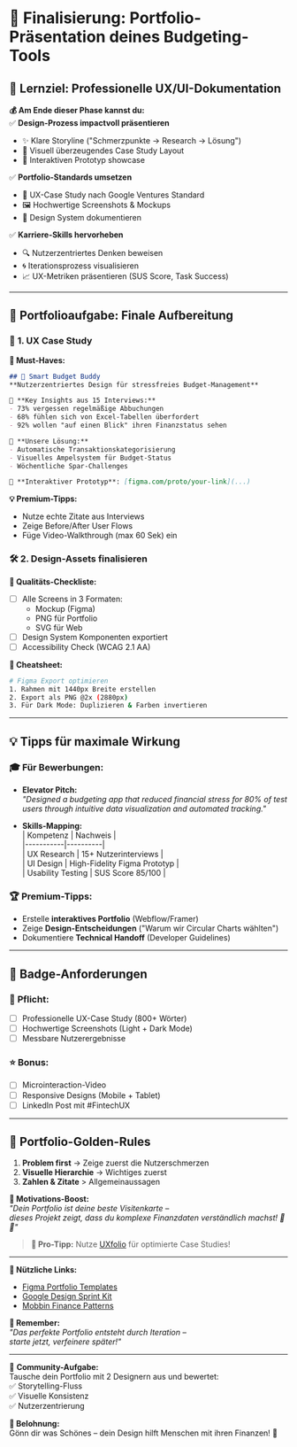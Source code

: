# 🏁 **Finalisierung: Portfolio-Präsentation deines Budgeting-Tools**  

## 🎯 **Lernziel: Professionelle UX/UI-Dokumentation**  
**💰 Am Ende dieser Phase kannst du:**  
✅ **Design-Prozess impactvoll präsentieren**  
   - ✨ Klare Storyline ("Schmerzpunkte → Research → Lösung")  
   - 🎨 Visuell überzeugendes Case Study Layout  
   - 📱 Interaktiven Prototyp showcase  

✅ **Portfolio-Standards umsetzen**  
   - 📄 UX-Case Study nach Google Ventures Standard  
   - 🖼️ Hochwertige Screenshots & Mockups  
   - 🧩 Design System dokumentieren  

✅ **Karriere-Skills hervorheben**  
   - 🔍 Nutzerzentriertes Denken beweisen  
   - 🌀 Iterationsprozess visualisieren  
   - 📈 UX-Metriken präsentieren (SUS Score, Task Success)  

---

## 📂 **Portfolioaufgabe: Finale Aufbereitung**  

### 🎨 **1. UX Case Study**  
**📌 Must-Haves:**  
```markdown
## 💸 Smart Budget Buddy  
**Nutzerzentriertes Design für stressfreies Budget-Management**  

🔹 **Key Insights aus 15 Interviews:**  
- 73% vergessen regelmäßige Abbuchungen  
- 68% fühlen sich von Excel-Tabellen überfordert  
- 92% wollen "auf einen Blick" ihren Finanzstatus sehen  

🎯 **Unsere Lösung:**  
- Automatische Transaktionskategorisierung  
- Visuelles Ampelsystem für Budget-Status  
- Wöchentliche Spar-Challenges  

🚀 **Interaktiver Prototyp**: [figma.com/proto/your-link](...)  
```

**💡 Premium-Tipps:**  
- Nutze echte Zitate aus Interviews  
- Zeige Before/After User Flows  
- Füge Video-Walkthrough (max 60 Sek) ein  

### 🛠 **2. Design-Assets finalisieren**  
**🔧 Qualitäts-Checkliste:**  
- [ ] Alle Screens in 3 Formaten:  
  - Mockup (Figma)  
  - PNG für Portfolio  
  - SVG für Web  
- [ ] Design System Komponenten exportiert  
- [ ] Accessibility Check (WCAG 2.1 AA)  

**📜 Cheatsheet:**  
```bash
# Figma Export optimieren
1. Rahmen mit 1440px Breite erstellen
2. Export als PNG @2x (2880px)
3. Für Dark Mode: Duplizieren & Farben invertieren
```

---

## 💡 **Tipps für maximale Wirkung**  

### 🎓 **Für Bewerbungen:**  
- **Elevator Pitch:**  
  *"Designed a budgeting app that reduced financial stress for 80% of test users through intuitive data visualization and automated tracking."*  

- **Skills-Mapping:**  
  | Kompetenz | Nachweis |  
  |-----------|----------|  
  | UX Research | 15+ Nutzerinterviews |  
  | UI Design | High-Fidelity Figma Prototyp |  
  | Usability Testing | SUS Score 85/100 |  

### 🏆 **Premium-Tipps:**  
- Erstelle **interaktives Portfolio** (Webflow/Framer)  
- Zeige **Design-Entscheidungen** ("Warum wir Circular Charts wählten")  
- Dokumentiere **Technical Handoff** (Developer Guidelines)  

---

## 🔖 **Badge-Anforderungen**  

### 🏅 **Pflicht:**  
- [ ] Professionelle UX-Case Study (800+ Wörter)  
- [ ] Hochwertige Screenshots (Light + Dark Mode)  
- [ ] Messbare Nutzerergebnisse  

### ⭐ **Bonus:**  
- [ ] Microinteraction-Video  
- [ ] Responsive Designs (Mobile + Tablet)  
- [ ] LinkedIn Post mit #FintechUX  

---

## 🌟 **Portfolio-Golden-Rules**  
1. **Problem first** → Zeige zuerst die Nutzerschmerzen  
2. **Visuelle Hierarchie** → Wichtiges zuerst  
3. **Zahlen & Zitate** > Allgemeinaussagen  

**🚀 Motivations-Boost:**  
*"Dein Portfolio ist deine beste Visitenkarte –  
dieses Projekt zeigt, dass du komplexe Finanzdaten verständlich machst! 💼✨"*  

> **🎁 Pro-Tipp:** Nutze [UXfolio](https://uxfol.io) für optimierte Case Studies!  

---

**🔗 Nützliche Links:**  
- [Figma Portfolio Templates](https://www.figma.com/community/tag/portfolio)  
- [Google Design Sprint Kit](https://designsprintkit.withgoogle.com/)  
- [Mobbin Finance Patterns](https://mobbin.com/browse/ios/apps/finance)  

**🚨 Remember:**  
*"Das perfekte Portfolio entsteht durch Iteration –  
starte jetzt, verfeinere später!"*  

---

💬 **Community-Aufgabe:**  
Tausche dein Portfolio mit 2 Designern aus und bewertet:  
✅ Storytelling-Fluss  
✅ Visuelle Konsistenz  
✅ Nutzerzentrierung  

**🎉 Belohnung:**  
Gönn dir was Schönes – dein Design hilft Menschen mit ihren Finanzen! 🍰  
